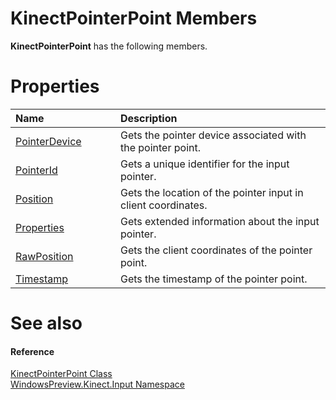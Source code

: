 KinectPointerPoint Members  
==========================  

**KinectPointerPoint** has the following members.  

<span id="publicpropertiesSection"></span>

Properties  
==========  

<table>
<colgroup>
<col width="30%" />
<col width="60%" />
</colgroup>
<thead>
<tr class="header">
<th align="left">Name</th>
<th align="left">Description</th>
</tr>
</thead>
<tbody>
<tr class="odd">
<td align="left"><a href="Properties/PointerDevice_Property.md">PointerDevice</a></td>
<td align="left">Gets the pointer device associated with the pointer point.</td>
</tr>
<tr class="even">
<td align="left"><a href="Properties/PointerId_Property.md">PointerId</a></td>
<td align="left">Gets a unique identifier for the input pointer.</td>
</tr>
<tr class="odd">
<td align="left"><a href="Properties/Position_Property.md">Position</a></td>
<td align="left">Gets the location of the pointer input in client coordinates.</td>
</tr>
<tr class="even">
<td align="left"><a href="Properties/Properties_Property.md">Properties</a></td>
<td align="left">Gets extended information about the input pointer.</td>
</tr>
<tr class="odd">
<td align="left"><a href="Properties/RawPosition_Property.md">RawPosition</a></td>
<td align="left">Gets the client coordinates of the pointer point.</td>
</tr>
<tr class="even">
<td align="left"><a href="Properties/Timestamp_Property.md">Timestamp</a></td>
<td align="left">Gets the timestamp of the pointer point.</td>
</tr>
</tbody>
</table>

<span id="ID4EK"></span>

See also  
========  

<span id="ID4EM"></span>
#### Reference  

[KinectPointerPoint Class](../KinectPointerPoint_Class.md)  
 [WindowsPreview.Kinect.Input Namespace](../../Kinect.Input.md)  



<!--Please do not edit the data in the comment block below.-->
<!--
TOCTitle : KinectPointerPoint Members
RLTitle : KinectPointerPoint Members
KeywordF : WindowsPreview.Kinect.Input.KinectPointerPoint
KeywordF : KinectPointerPoint
KeywordK : KinectPointerPoint class
KeywordK : KinectPointerPoint class, all members
KeywordK : WindowsPreview.Kinect.Input.KinectPointerPoint class
HelpPriority : 1
KeywordA : AllMembers.T:WindowsPreview.Kinect.Input.KinectPointerPoint
AssetID : AllMembers.T:WindowsPreview.Kinect.Input.KinectPointerPoint
Locale : en-us
CommunityContent : 1
TargetOS : Windows
TopicType : kbSyntax
DocSet : K4Wv2
ProjType : K4Wv2Proj
Technology : Kinect for Windows
Product : Kinect for Windows SDK v2
productversion : 20
-->
